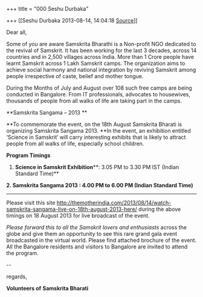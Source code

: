 +++
title = "000 Seshu Durbaka"

+++
[[Seshu Durbaka	2013-08-14, 14:04:18 [Source](https://groups.google.com/g/samskrita/c/PGqrn-z5few)]]





Dear all,



Some of you are aware Samskrita Bharathi is a Non-profit NGO dedicated to the revival of Samskrit. It has been working for the last 3 decades, across 14 countries and in 2,500 villages across India. More than 1 Crore people have learnt Samskrit across 1 Lakh Samskrit camps. The organization aims to achieve social harmony and national integration by reviving Samskrit among people irrespective of caste, belief and mother tongue.

During the Months of July and August over 108 such free camps are being conducted in Bangalore. From IT professionals, advocates to housewives, thousands of people from all walks of life are taking part in the camps.

**Samskrita Sangama – 2013 **

**To commemorate the event, on the 18th August Samskrita Bharati is organizing Samskrita Sangama 2013. **In the event, an exhibition entitled ‘Science in Samskrit’ will carry interesting exhibits that is likely to attract people from all walks of life, especially school children.

**Program Timings**

1. **Science in Samskrit Exhibition****: 3.05 PM to 3.30 PM IST (Indian Standard Time)**

**2. Samskrita Sangama 2013  : 4.00 PM to 6.00 PM (Indian Standard Time)**

****

Please visit this site <http://themotherindia.com/2013/08/14/watch-samskrita-sangama-live-on-18th-august-2013-here/> during the above timings on 18 August 2013 for live broadcast of the event.  
  
  
*Please forward this to all the Samskrit lovers and enthusiasts* across the globe and give them an opportunity to see this rare grand gala event broadcasted in the virtual world. Please find attached brochure of the event. All the Bangalore residents and visitors to Bangalore are invited to attend the program.

  
--  
  
regards,  
  
**Volunteers of** **Samskrita Bharati**







